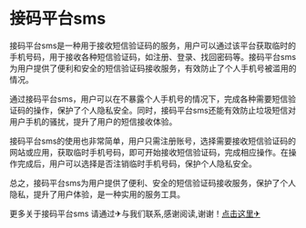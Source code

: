 # 接码平台sms

接码平台sms是一种用于接收短信验证码的服务，用户可以通过该平台获取临时的手机号码，用于接收各种短信验证码，如注册、登录、找回密码等。接码平台sms为用户提供了便利和安全的短信验证码接收服务，有效防止了个人手机号被滥用的情况。

通过接码平台sms，用户可以在不暴露个人手机号的情况下，完成各种需要短信验证码的操作，保护了个人隐私安全。同时，接码平台sms还能有效防止垃圾短信对用户手机的骚扰，提升了用户的短信接收体验。

接码平台sms的使用也非常简单，用户只需注册账号，选择需要接收短信验证码的网站或应用，获取临时手机号码，即可开始接收短信验证码，完成相应操作。在操作完成后，用户可以选择是否注销临时手机号码，保护个人隐私安全。

总之，接码平台sms为用户提供了便利、安全的短信验证码接收服务，保护了个人隐私，提升了用户体验，是一种实用的服务工具。

更多关于接码平台sms 请通过✈与我们联系,感谢阅读,谢谢！[点击这里✈](https://t.me/sjlmbot)